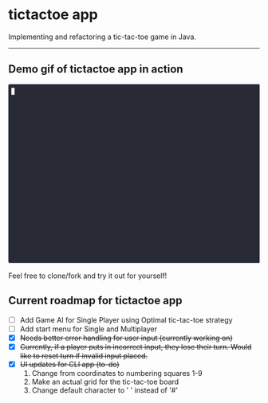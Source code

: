 # tictactoe app
Implementing and refactoring a tic-tac-toe game in Java.
- - - -
## Demo gif of tictactoe app in action
![](https://github.com/JonHunt1995/tictactoe/blob/main/demo.gif)

Feel free to clone/fork and try it out for yourself!
## Current roadmap for tictactoe app
- [ ] Add Game AI for Single Player using Optimal tic-tac-toe strategy 
- [ ] Add start menu for Single and Multiplayer 
- [x] ~~Needs better error handling for user input (currently working on)~~
- [x] ~~Currently, if a player puts in incorrect input, they lose their turn. Would like to reset turn if invalid input placed.~~
- [x] ~~UI updates for CLI app (to-do)~~
    1. Change from coordinates to numbering squares 1-9
    2. Make an actual grid for the tic-tac-toe board
    3. Change default character to ' ' instead of '#'
